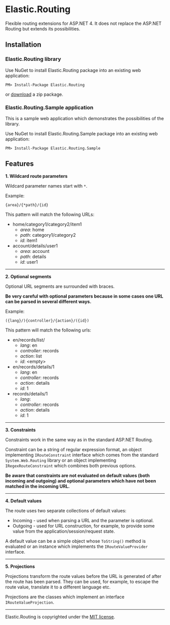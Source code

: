 # Elastic.Routing

Flexible routing extensions for ASP.NET 4.
It does not replace the ASP.NET Routing but extends its possibilities.

## Installation

### Elastic.Routing library
Use NuGet to install Elastic.Routing package into an existing web application:

    PM> Install-Package Elastic.Routing

or [download](https://github.com/lokiworld/Elastic.Routing/zipball/master) a zip package.

### Elastic.Routing.Sample application
This is a sample web application which demonstrates the possibilities of the library.

Use NuGet to install Elastic.Routing.Sample package into an existing web application:

    PM> Install-Package Elastic.Routing.Sample


## Features
**1. Wildcard route parameters**

Wildcard parameter names start with `*`.

Example:

    {area}/{*path}/{id}

This pattern will match the following URLs:

* home/category1/category2/item1
  * _area_: home
  * _path_: category1/category2
  * _id_: item1
* account/details/user1
  * _area_: account
  * _path_: details
  * _id_: user1

<hr/>

**2. Optional segments**

Optional URL segments are surrounded with braces.

**Be very careful with optional parameters because in some cases one URL can be parsed in several different ways.**

Example:

    ({lang}/){controller}/{action}/({id})

This pattern will match the following urls:

* en/records/list/
  * _lang_: en
  * _controller_: records
  * _action_: list
  * _id_: &lt;empty&gt;
* en/records/details/1
  * _lang_: en
  * _controller_: records
  * _action_: details
  * _id_: 1
* records/details/1
  * _lang_: <empty>
  * _controller_: records
  * _action_: details
  * _id_: 1

<hr/>

**3. Constraints**

Constraints work in the same way as in the standard ASP.NET Routing.

Constraint can be a string of regular expression format, an object implementing `IRouteConstraint` interface which comes from the standard `System.Web.Routing` library or an object implementing `IRegexRouteConstraint` which combines both previous options.

**Be aware that constraints are not evaluated on default values (both incoming and outgoing) and optional parameters which have not been matched in the incoming URL.**

<hr/>

**4. Default values**

The route uses two separate collections of default values:

* Incoming - used when parsing a URL and the parameter is optional.
* Outgoing - used for URL construction, for example, to provide some value from the application/session/request state.

A default value can be a simple object whose `ToString()` method is evaluated or an instance which implements the `IRouteValueProvider` interface.

<hr/>

**5. Projections**

Projections transform the route values before the URL is generated of after the route has been parsed. They can be used, for example, to escape the route value, translate it to a different language etc.

Projections are the classes which implement an interface `IRouteValueProjection`.

<hr/>

Elastic.Routing is copyrighted under the [MIT license](https://github.com/lokiworld/Elastic.Routing/blob/master/LICENSE.txt).